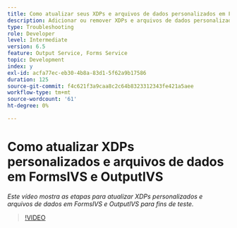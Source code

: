 ```yaml
---
title: Como atualizar seus XDPs e arquivos de dados personalizados em FormsIVS e OutputIVS para fins de teste
description: Adicionar ou remover XDPs e arquivos de dados personalizados em FormsIVS e OutputIVS
type: Troubleshooting
role: Developer
level: Intermediate
version: 6.5
feature: Output Service, Forms Service
topic: Development
index: y
exl-id: acfa77ec-eb30-4b8a-83d1-5f62a9b17586
duration: 125
source-git-commit: f4c621f3a9caa8c2c64b8323312343fe421a5aee
workflow-type: tm+mt
source-wordcount: '61'
ht-degree: 0%

---
```


# Como atualizar XDPs personalizados e arquivos de dados em FormsIVS e OutputIVS

*Este vídeo mostra as etapas para atualizar XDPs personalizados e arquivos de dados em FormsIVS e OutputIVS para fins de teste.*

>[!VIDEO](https://video.tv.adobe.com/v/335513?quality=12&learn=on)
